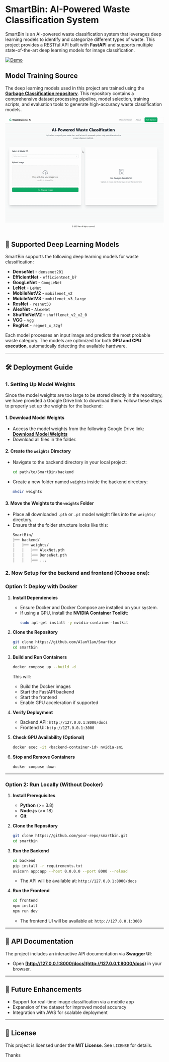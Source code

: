 # **SmartBin: AI-Powered Waste Classification System**

SmartBin is an AI-powered waste classification system that leverages deep learning models to identify and categorize different types of waste. This project provides a RESTful API built with **FastAPI** and supports multiple state-of-the-art deep learning models for image classification.

[![Demo](https://img.shields.io/badge/Live%20Demo-%E2%86%92-blue?style=for-the-badge&logo=googlechrome)](https://www.smrtbin.com/)

## **Model Training Source**

The deep learning models used in this project are trained using the **[Garbage Classification repository](https://github.com/AlanY1an/GarbageClassfication)**. This repository contains a comprehensive dataset processing pipeline, model selection, training scripts, and evaluation tools to generate high-accuracy waste classification models.

![SmartBin Demo](assets/demo.gif)

## **🚀 Supported Deep Learning Models**

SmartBin supports the following deep learning models for waste classification:

- **DenseNet** - `densenet201`
- **EfficientNet** - `efficientnet_b7`
- **GoogLeNet** - `GoogLeNet`
- **LeNet** - `LeNet`
- **MobileNetV2** - `mobilenet_v2`
- **MobileNetV3** - `mobilenet_v3_large`
- **ResNet** - `resnet50`
- **AlexNet** - `AlexNet`
- **ShuffleNetV2** - `shufflenet_v2_x2_0`
- **VGG** - `vgg`
- **RegNet** - `regnet_x_32gf`

Each model processes an input image and predicts the most probable waste category. The models are optimized for both **GPU and CPU execution**, automatically detecting the available hardware.

---

## **🛠️ Deployment Guide**

### 1. Setting Up Model Weights

Since the model weights are too large to be stored directly in the repository, we have provided a Google Drive link to download them. Follow these steps to properly set up the weights for the backend:

#### **1. Download Model Weights**

- Access the model weights from the following Google Drive link:  
  **[Download Model Weights](https://drive.google.com/drive/folders/12PDZ-qas8ONNrgz0JJkV8fgHCKM2oR85?usp=sharing)**
- Download all files in the folder.

#### **2. Create the `weights` Directory**

- Navigate to the backend directory in your local project:
  ```sh
  cd path/to/SmartBin/backend
  ```
- Create a new folder named `weights` inside the backend directory:
  ```sh
  mkdir weights
  ```

#### **3. Move the Weights to the `weights` Folder**

- Place all downloaded `.pth` or `.pt` model weight files into the `weights/` directory.
- Ensure that the folder structure looks like this:
  ```
  SmartBin/
  ├── backend/
  │   ├── weights/
  │   │   ├── AlexNet.pth
  │   │   ├── DenseNet.pth
  │   │   ├── ...
  ```

### 2. Now Setup for the backend and frontend (Choose one):

### **Option 1: Deploy with Docker**

1. **Install Dependencies**
   - Ensure Docker and Docker Compose are installed on your system.
   - If using a GPU, install the **NVIDIA Container Toolkit**:
     ```sh
     sudo apt-get install -y nvidia-container-toolkit
     ```
2. **Clone the Repository**
   ```sh
   git clone https://github.com/AlanY1an/Smartbin
   cd smartbin
   ```
3. **Build and Run Containers**

   ```sh
   docker compose up --build -d
   ```

   This will:

   - Build the Docker images
   - Start the FastAPI backend
   - Start the frontend
   - Enable GPU acceleration if supported

4. **Verify Deployment**

   - Backend API: `http://127.0.0.1:8000/docs`
   - Frontend UI: `http://127.0.0.1:3000`

5. **Check GPU Availability (Optional)**

   ```sh
   docker exec -it <backend-container-id> nvidia-smi
   ```

6. **Stop and Remove Containers**
   ```sh
   docker compose down
   ```

---

### **Option 2: Run Locally (Without Docker)**

1. **Install Prerequisites**

   - **Python** (>= 3.8)
   - **Node.js** (>= 18)
   - **Git**

2. **Clone the Repository**

   ```sh
   git clone https://github.com/your-repo/smartbin.git
   cd smartbin
   ```

3. **Run the Backend**

   ```sh
   cd backend
   pip install -r requirements.txt
   uvicorn app:app --host 0.0.0.0 --port 8000 --reload
   ```

   - The API will be available at: `http://127.0.0.1:8000/docs`

4. **Run the Frontend**
   ```sh
   cd frontend
   npm install
   npm run dev
   ```
   - The frontend UI will be available at: `http://127.0.0.1:3000`

---

## **📜 API Documentation**

The project includes an interactive API documentation via **Swagger UI**:

- Open **[http://127.0.0.1:8000/docs](http://127.0.0.1:8000/docs)** in your browser.

---

## **📌 Future Enhancements**

- Support for real-time image classification via a mobile app
- Expansion of the dataset for improved model accuracy
- Integration with AWS for scalable deployment

---

## **📄 License**

This project is licensed under the **MIT License**. See `LICENSE` for details.

Thanks
